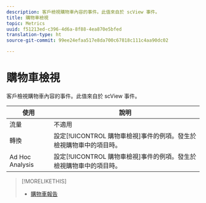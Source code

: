 ```yaml
---
description: 客戶檢視購物車內容的事件。此值來自於 scView 事件。
title: 購物車檢視
topic: Metrics
uuid: f51213ed-c396-4d6a-8f88-4ea870e5bfed
translation-type: ht
source-git-commit: 99ee24efaa517e8da700c67818c111c4aa90dc02

---
```



# 購物車檢視

客戶檢視購物車內容的事件。此值來自於 scView 事件。

| 使用 | 說明 |
|---|---|
| 流量 | 不適用 |
| 轉換 | 設定[!UICONTROL 購物車檢視]事件的例項。發生於檢視購物車中的項目時。 |
| Ad Hoc Analysis | 設定[!UICONTROL 購物車檢視]事件的例項。發生於檢視購物車中的項目時。 |

>[!MORELIKETHIS]
>
>* [購物車報告](/help/components/c-variables/dimensionslist/reports-shopping-cart.md)


